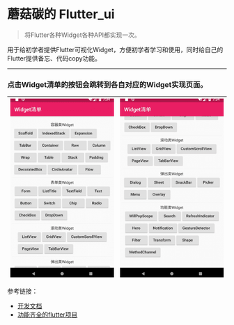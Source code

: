 # 蘑菇碳的 Flutter_ui

> 将Flutter各种Widget各种API都实现一次。

用于给初学者提供Flutter可视化Widget，方便初学者学习和使用，同时给自己的Flutter提供备忘、代码copy功能。

***

### 点击Widget清单的按钮会跳转到各自对应的Widget实现页面。

|![效果图1](/assets/img/1.png)|![效果图2](/assets/img/2.png)|
|---|---|

参考链接：
- [开发文档](https://flutter.io/docs/get-started/codelab)
- [功能齐全的flutter项目](https://github.com/zhongmeizhi/fultter-example-app)
